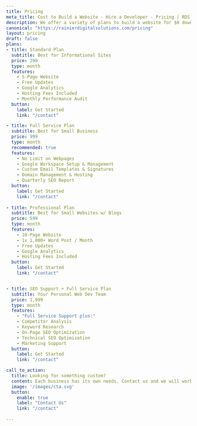 ```yaml
---
title: Pricing
meta_title: Cost to Build a Website - Hire a Developer - Pricing | RDS
description: We offer a variety of plans to build a website for $0 down from full-service website management, to blog copywriting, to a basic website build. Learn more here.
canonical: "https://rainierdigitalsolutions.com/pricing"
layout: pricing
draft: false
plans:
- title: Standard Plan
  subtitle: Best for Informational Sites
  price: 299
  type: month
  features:
    - 5-Page Website
    - Free Updates
    - Google Analytics
    - Hosting Fees Included
    - Monthly Performance Audit
  button:
    label: Get Started
    link: "/contact"

- title: Full Service Plan
  subtitle: Best for Small Business
  price: 999
  type: month
  recommended: true
  features:
    - No Limit on Webpages
    - Google Workspace Setup & Management
    - Custom Email Templates & Signatures
    - Domain Management & Hosting
    - Quarterly SEO Report
  button:
    label: Get Started
    link: "/contact"
    
- title: Professional Plan
  subtitle: Best for Small Websites w/ Blogs
  price: 599
  type: month
  features:
    - 10-Page Website
    - 1x 1,000+ Word Post / Month
    - Free Updates
    - Google Analytics
    - Hosting Fees Included
  button:
    label: Get Started
    link: "/contact"


- title: SEO Support + Full Service Plan
  subtitle: Your Personal Web Dev Team
  price: 1,999
  type: month
  features:
    - "Full Service Support plus:"
    - Competitor Analysis
    - Keyword Research
    - On-Page SEO Optimization
    - Technical SEO Optimization
    - Marketing Support
  button:
    label: Get Started
    link: "/contact"

call_to_action:
  title: Looking for something custom?
  content: Each business has its own needs. Contact us and we will work with you if you have special requirements.
  image: '/images/cta.svg'
  button:
    enable: true
    label: "Contact Us"
    link: "/contact"
    
---
```

